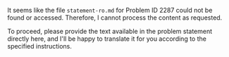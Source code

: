 It seems like the file `statement-ro.md` for Problem ID 2287 could not be found or accessed. Therefore, I cannot process the content as requested.

To proceed, please provide the text available in the problem statement directly here, and I'll be happy to translate it for you according to the specified instructions.